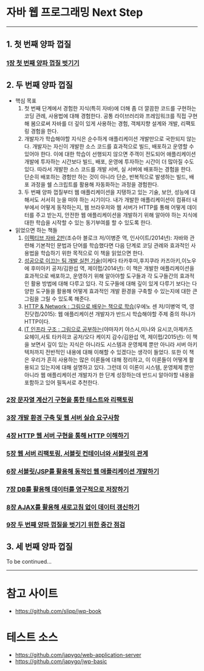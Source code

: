 # 자바 웹 프로그래밍 Next Step

---

## 1. 첫 번째 양파 껍질
### [1장 첫 번째 양파 껍질 벗기기](./chapter1)

## 2. 두 번째 양파 껍질
- 핵심 목표
  1. 첫 번째 단계에서 경험한 지식(특히 자바)에 더해 좀 더 깔끔한 코드를 구현하는 코딩 관례, 사용법에 대해 경험한다. 공통 라이브러리와 프레임워크를 직접 구현해 봄으로써 자바를 더 깊이 있게 사용하는 경험, 객체지향 설계와 개발, 리팩토링 경험을 한다.
  2. 개발자가 학습해야할 지식은 순수하게 애플리케이션 개발만으로 국한되지 않는다. 개발자는 자신이 개발한 소스 코드를 효과적으로 빌드, 배포하고 운영할 수 있어야 한다. 이에 대한 학습이 선행되지 않으면 주객이 전도되어 애플리케이션 개발에 투자하는 시간보다 빌드, 배포, 운영에 투자하는 시간이 더 많아질 수도 있다. 따라서 개발한 소스 코드를 개발 서버, 실 서버에 배포하는 경험을 한다. 단순히 배포하는 경험만 하는 것이 아니라 단순, 반복적으로 발생하는 빌드, 배포 과정을 쉘 스크립트를 활용해 자동화하는 과정을 경험한다.
  3. 두 번째 양파 껍질부터 웹 애플리케이션을 지탱하고 있는 기술, 보안, 성능에 대해서도 서서히 눈을 떠야 하는 시기이다. 내가 개발한 애플리케이션이 컴퓨터 내부에서 어떻게 동작하는지, 웹 브라우저와 웹 서버가 HTTP를 통해 어떻게 데이터를 주고 받는지, 안전한 웹 애플리케이션을 개발하기 위해 알아야 하는 지식에 대한 학습을 시작할 수 있는 동기부여를 할 수 있도록 한다.
- 읽었으면 하는 책들
  1. [이펙티브 자바 2판](http://www.yes24.com/Product/Goods/14283616)(조슈아 블로크 저/이병준 역, 인사이트/2014년): 자바와 관련해 기본적인 문법과 단어를 학습했다면 다음 단계로 코딩 관례와 효과적인 사용법을 학습하기 위한 목적으로 이 책을 읽었으면 한다.
  2. [성공으로 이끄는 팀 개발 실천 기술](http://www.yes24.com/Product/Goods/14725219)(이케다 타카후미,후지쿠라 카즈아키,이노우에 후미아키 공저/김완섭 역, 제이펍/2014년): 이 책은 개발한 애플리케이션을 효과적으로 배포하고, 운영하기 위해 알아야할 도구들과 각 도구들간의 효과적인 활용 방법에 대해 다루고 있다. 각 도구들에 대해 깊이 있게 다루기 보다는 다양한 도구들을 활용해 어떻게 효과적인 개발 환경을 구축할 수 있는지에 대한 큰 그림을 그릴 수 있도록 해준다.
  3. [HTTP & Network : 그림으로 배우는 책으로 학습](http://www.yes24.com/Product/Goods/15894097)(우에노 센 저/이병억 역, 영진닷컴/2015): 웹 애플리케이션 개발자가 반드시 학습해야할 주제 중의 하나가 HTTP이다.
  4. [IT 인프라 구조 : 그림으로 공부하는](http://www.yes24.com/Product/Goods/95800974)(야마자키 야스시,미나와 요시코,아제카츠 요헤이,사토 타카히코 공저/오다 케이지 감수/김완섭 역, 제이펍/2015년): 이 책을 보면서 깊이 있는 지식은 아니라도 시스템과 운영체제 뿐만 아니라 서버 아키텍처까지 전반적인 내용에 대해 이해할 수 있겠다는 생각이 들었다. 또한 이 책은 우리가 흔히 사용하는 많은 이론들에 대해 정리하고, 이 이론들이 어떻게 활용되고 있는지에 대해 설명하고 있다. 그런데 이 이론이 시스템, 운영체제 뿐만 아니라 웹 애플리케이션 개발자가 한 단계 성장하는데 반드시 알아야할 내용을 포함하고 있어 필독서로 추천한다.

### [2장 문자열 계산기 구현을 통한 테스트와 리팩토링](./chapter2)

### [3장 개발 환경 구축 및 웹 서버 실습 요구사항](./chapter3)

### [4장 HTTP 웹 서버 구현을 통해 HTTP 이해하기](./chapter4)

### [5장 웹 서버 리팩토링, 서블릿 컨테이너와 서블릿의 관계](./chapter5)

### [6장 서블릿/JSP를 활용해 동적인 웹 애플리케이션 개발하기](./chapter6)

### [7장 DB를 활용해 데이터를 영구적으로 저장하기](./chapter7)

### [8장 AJAX를 활용해 새로고침 없이 데이터 갱신하기](./chapter8)

### [9장 두 번째 양파 껍질을 벗기기 위한 중간 점검](./chapter9)

## 3. 세 번째 양파 껍질

To be continued...

---

# 참고 사이트

- https://github.com/slipp/jwp-book

# 테스트 소스

- https://github.com/japygo/web-application-server
- https://github.com/japygo/jwp-basic
